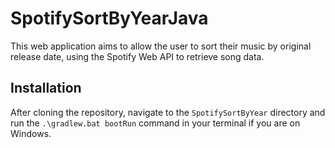 # SpotifySortByYearJava
This web application aims to allow the user to sort their music by original release date, using the Spotify Web API to retrieve song data.
## Installation 
After cloning the repository, navigate to the `SpotifySortByYear` directory and run the `.\gradlew.bat bootRun` command in your terminal if you are on Windows.
